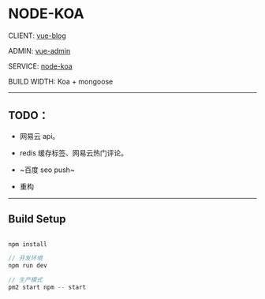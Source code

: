 # NODE-KOA

CLIENT: [vue-blog](https://github.com/jkchao/vue-blog)

ADMIN: [vue-admin](https://github.com/jkchao/vue-admin)

SERVICE: [node-koa](https://github.com/jkchao/node-koa)

BUILD WIDTH: Koa + mongoose

---

## TODO：

 - 网易云 api。

 - redis 缓存标签、网易云热门评论。
 
 - ~百度 seo push~
 
 - 重构

 
--- 

## Build Setup

```javascript

npm install

// 开发环境
npm run dev 

// 生产模式
pm2 start npm -- start

```


 






